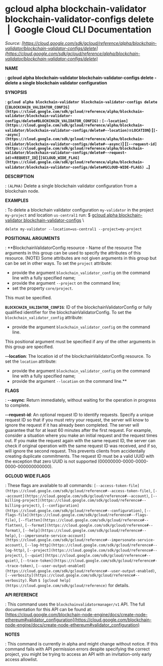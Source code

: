 # gcloud alpha blockchain-validator blockchain-validator-configs delete  |  Google Cloud CLI Documentation

*Source: [https://cloud.google.com/sdk/gcloud/reference/alpha/blockchain-validator/blockchain-validator-configs/delete](https://cloud.google.com/sdk/gcloud/reference/alpha/blockchain-validator/blockchain-validator-configs/delete)*

**NAME**

: **gcloud alpha blockchain-validator blockchain-validator-configs delete - delete a single blockchain validator configuration**

**SYNOPSIS**

: **`gcloud alpha blockchain-validator blockchain-validator-configs delete` (`[BLOCKCHAIN_VALIDATOR_CONFIG](https://cloud.google.com/sdk/gcloud/reference/alpha/blockchain-validator/blockchain-validator-configs/delete#BLOCKCHAIN_VALIDATOR_CONFIG)` : `[--location](https://cloud.google.com/sdk/gcloud/reference/alpha/blockchain-validator/blockchain-validator-configs/delete#--location)`=`LOCATION`) [`[--async](https://cloud.google.com/sdk/gcloud/reference/alpha/blockchain-validator/blockchain-validator-configs/delete#--async)`] [`[--request-id](https://cloud.google.com/sdk/gcloud/reference/alpha/blockchain-validator/blockchain-validator-configs/delete#--request-id)`=`REQUEST_ID`] [`[GCLOUD_WIDE_FLAG](https://cloud.google.com/sdk/gcloud/reference/alpha/blockchain-validator/blockchain-validator-configs/delete#GCLOUD-WIDE-FLAGS) …`]**

**DESCRIPTION**

: `(ALPHA)` Delete a single blockchain validator configuration from a
blockchain node.

**EXAMPLES**

: To delete a blockchain validator configuration `my-validator` in the
project `my-project` and location `us-central1` run:
$ [gcloud
alpha blockchain-validator blockchain-validator-configs](https://cloud.google.com/sdk/gcloud/reference/alpha/blockchain-validator/blockchain-validator-configs) \
```
delete my-validator --location=us-central1 --project=my-project
```

**POSITIONAL ARGUMENTS**

: **BlockchainValidatorConfig resource - Name of the resource The arguments in this
group can be used to specify the attributes of this resource. (NOTE) Some
attributes are not given arguments in this group but can be set in other ways.
To set the `project` attribute:

- provide the argument `blockchain_validator_config` on the command
line with a fully specified name;
- provide the argument `--project` on the command line;
- set the property `core/project`.

This must be specified.

**`BLOCKCHAIN_VALIDATOR_CONFIG`**:
ID of the blockchainValidatorConfig or fully qualified identifier for the
blockchainValidatorConfig.
To set the `blockchain_validator_config` attribute:

- provide the argument `blockchain_validator_config` on the command
line.

This positional argument must be specified if any of the other arguments in this
group are specified.

**--location**:
The location id of the blockchainValidatorConfig resource.
To set the `location` attribute:

- provide the argument `blockchain_validator_config` on the command
line with a fully specified name;
- provide the argument `--location` on the command line.**

**FLAGS**

: **--async**:
Return immediately, without waiting for the operation in progress to complete.

**--request-id**:
An optional request ID to identify requests. Specify a unique request ID so that
if you must retry your request, the server will know to ignore the request if it
has already been completed. The server will guarantee that for at least 60
minutes after the first request.
For example, consider a situation where you make an initial request and the
request times out. If you make the request again with the same request ID, the
server can check if original operation with the same request ID was received,
and if so, will ignore the second request. This prevents clients from
accidentally creating duplicate commitments.
The request ID must be a valid UUID with the exception that zero UUID is not
supported (00000000-0000-0000-0000-000000000000).

**GCLOUD WIDE FLAGS**

: These flags are available to all commands: `[--access-token-file](https://cloud.google.com/sdk/gcloud/reference#--access-token-file)`,
`[--account](https://cloud.google.com/sdk/gcloud/reference#--account)`, `[--billing-project](https://cloud.google.com/sdk/gcloud/reference#--billing-project)`,
`[--configuration](https://cloud.google.com/sdk/gcloud/reference#--configuration)`,
`[--flags-file](https://cloud.google.com/sdk/gcloud/reference#--flags-file)`,
`[--flatten](https://cloud.google.com/sdk/gcloud/reference#--flatten)`, `[--format](https://cloud.google.com/sdk/gcloud/reference#--format)`, `[--help](https://cloud.google.com/sdk/gcloud/reference#--help)`, `[--impersonate-service-account](https://cloud.google.com/sdk/gcloud/reference#--impersonate-service-account)`,
`[--log-http](https://cloud.google.com/sdk/gcloud/reference#--log-http)`,
`[--project](https://cloud.google.com/sdk/gcloud/reference#--project)`, `[--quiet](https://cloud.google.com/sdk/gcloud/reference#--quiet)`, `[--trace-token](https://cloud.google.com/sdk/gcloud/reference#--trace-token)`, `[--user-output-enabled](https://cloud.google.com/sdk/gcloud/reference#--user-output-enabled)`,
`[--verbosity](https://cloud.google.com/sdk/gcloud/reference#--verbosity)`.
Run `$ [gcloud help](https://cloud.google.com/sdk/gcloud/reference)` for details.

**API REFERENCE**

: This command uses the `blockchainvalidatormanager/v1` API. The full
documentation for this API can be found at: [https://cloud.google.com/blockchain-node-engine/docs/create-node-ethereum#validator_configuration](https://cloud.google.com/blockchain-node-engine/docs/create-node-ethereum#validator_configuration)

**NOTES**

: This command is currently in alpha and might change without notice. If this
command fails with API permission errors despite specifying the correct project,
you might be trying to access an API with an invitation-only early access
allowlist.